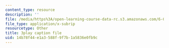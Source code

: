 ```yaml
---
content_type: resource
description: ''
file: /media/https%3A/open-learning-course-data-rc.s3.amazonaws.com/6-006-introduction-to-algorithms-spring-2020/14b78f44e1a3588f9f7b1a5836e0fb9c_KLBCUx1is2c.vtt
file_type: application/x-subrip
resourcetype: Other
title: 3play caption file
uid: 14b78f44-e1a3-588f-9f7b-1a5836e0fb9c
---
```

